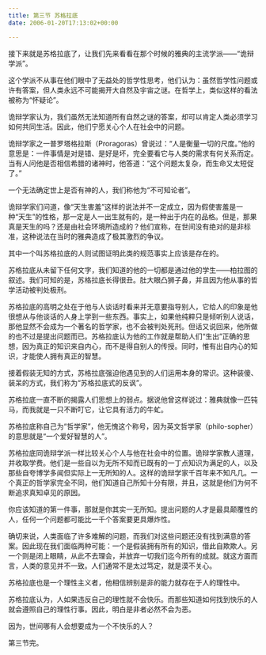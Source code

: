 ```yaml
---
title: 第三节 苏格拉底
date: 2006-01-20T17:13:02+00:00

---
```

接下来就是苏格拉底了，让我们先来看看在那个时候的雅典的主流学派——&#8220;诡辩学派&#8221;。

这个学派不从事在他们眼中了无益处的哲学性思考，他们认为：虽然哲学性问题或许有答案，但人类永远不可能揭开大自然及宇宙之谜。在哲学上，类似这样的看法被称为&#8220;怀疑论&#8221;。

诡辩学家认为，我们虽然无法知道所有自然之谜的答案，却可以肯定人类必须学习如何共同生活。因此，他们宁愿关心个人在社会中的问题。

诡辩学家之一普罗塔格拉斯（Proragoras）曾说过：&#8220;人是衡量一切的尺度。&#8221;他的意思是：一件事情是对是错、是好是坏，完全要看它与人类的需求有何关系而定。当有人问他是否相信希腊的诸神时，他答道：&#8220;这个问题太复杂，而生命又太短促了。&#8221;

一个无法确定世上是否有神的人，我们称他为&#8220;不可知论者&#8221;。

诡辩学家们问道，像&#8220;天生害羞&#8221;这样的说法并不一定成立，因为假使害羞是一种&#8220;天生&#8221;的性格，那一定是人一出生就有的，是一种出于内在的品格。但是，那果真是天生的吗？还是由社会环境所造成的？他们宣称，在世间没有绝对的是非标准，这种说法在当时的雅典造成了极其激烈的争议。

其中一个叫苏格拉底的人则试图证明此类的规范事实上应该是存在的。

苏格拉底从未留下任何文字，我们知道的他的一切都是通过他的学生——柏拉图的叙述。我们可知的是，苏格拉底长得很丑。肚大眼凸狮子鼻，并且因为他从事的哲学活动被判处极刑。

苏格拉底的高明之处在于他与人谈话时看来并无意要指导别人，它给人的印象是他很想从与他谈话的人身上学到一些东西。事实上，如果他纯粹只是倾听别人说话，那他显然不会成为一个著名的哲学家，也不会被判处死刑。但话又说回来，他所做的也不过是提出问题而已。苏格拉底认为他的工作就是帮助人们&#8220;生出&#8221;正确的思想，因为真正的知识来自内心，而不是得自别人的传授。同时，惟有出自内心的知识，才能使人拥有真正的智慧。

接着假装无知的方式，苏格拉底强迫他遇见到的人们运用本身的常识。这种装傻、装呆的方式，我们称为&#8220;苏格拉底式的反讽&#8221;。

苏格拉底一直不断的揭露人们思想上的弱点。据说他曾这样说过：雅典就像一匹钝马，而我就是一只不断叮它，让它具有活力的牛虻。

苏格拉底称自己为&#8220;哲学家&#8221;，他无愧这个称号，因为英文哲学家（philo-sopher）的意思就是&#8220;一个爱好智慧的人&#8221;。

苏格拉底同诡辩学派一样比较关心个人与他在社会中的位置。诡辩学家教人道理，并收取学费。他们是一些自以为无所不知而已既有的一丁点知识为满足的人，以及那些自夸博学多闻但实际上一无所知的人。这样的诡辩学家千百年来不知凡几。一个真正的哲学家完全不同，他们知道自己所知十分有限，并且，这就是他们为何不断追求真知卓见的原因。

你应该知道的第一件事，那就是你其实一无所知。提出问题的人才是最具颠覆性的人，任何一个问题都可能比一千个答案要更具爆炸性。

确切来说，人类面临了许多难解的问题，而我们对这些问题还没有找到满意的答案。因此现在我们面临两种可能：一个是假装拥有所有的知识，借此自欺欺人。另一个则是闭上眼睛，从此不去理会，并放弃一切我们迄今所有的成就。就这方面而言，人类的意见并不一致。人们通常不是太过笃定，就是漠不关心。

苏格拉底也是一个理性主义者，他相信辨别是非的能力就存在于人的理性中。

苏格拉底认为，人如果违反自己的理性就不会快乐。而那些知道如何找到快乐的人就会遵照自己的理性行事。因此，明白是非者必然不会为恶。

因为，世间哪有人会想要成为一个不快乐的人？

第三节完。
